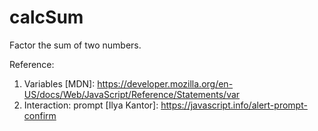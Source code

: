 # calcSum
Factor the sum of two numbers.

Reference:

1. Variables [MDN]: https://developer.mozilla.org/en-US/docs/Web/JavaScript/Reference/Statements/var
2. Interaction: prompt [Ilya Kantor]: https://javascript.info/alert-prompt-confirm
